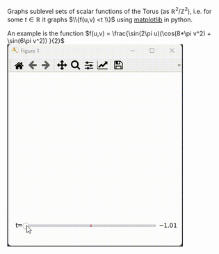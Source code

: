 Graphs sublevel sets of scalar functions of the Torus (as $ℝ^2/{ℤ^2}$), i.e. for some $t\in ℝ$ it graphs $\\{f(u,v) <t \\}$ using [matplotlib](https://matplotlib.org/) in python.

An example is the function $f(u,v) = \frac{\sin(2\pi u)(\cos(8*\pi v^2) + \sin(6\pi v^2)) }{2}$
![](demo.gif)
